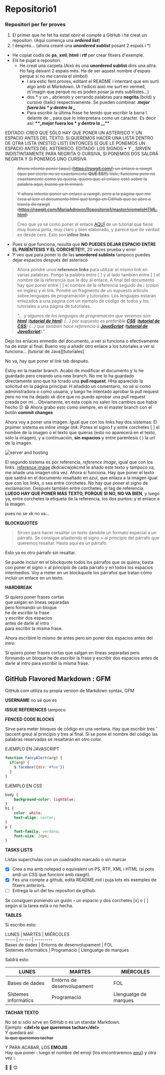 # Repositorio1
### Repositori per fer proves
   

1. El primer que he fet ha estat obrir el compte a GitHub i he creat un repositori. (Aquí comença una **_ordered list_**)
2. I després... (ahora crearé una **_unordered sublist_** posant 2 espais i *)
  * He copiat codis de **ps**, **xml**, **html** i **rtf** per crear fitxers d'exemple.
  * Els he pujat a repositori. 
    * He creat una carpeta.(Això és una **unordered sublist** dins una altra. Ho faig deixant 2 espais més.
    Ha de ser aquest nombre d'espais perquè si no me canvia el símbol)
      * I ara estic fent proves, editant el README i intentant que em surti algo amb el *Markdown*. (A l'edició això me
      surt en vermell, m'imagin que perquè no es poden posar ja més subllistes...)
      * dos * y un _ abriendo y cerrando palabras para **negrita** (bold) y _cursiva_ (italic) respectivamente. 
      Se pueden combinar: **_mejor fuera los * y dentro la \__**
      * Para escribir la última frase he tenido que escribir la barra \ delante de _ para que lo interpretara como un caracter. 
      Es decir así: **\*\*\_mejor fuera los * y dentro la \_\_\*\***

EDITADO: CREO QUE SÓLO HAY QUE PONER UN ASTERISCO Y UN ESPACIO ANTES DEL TEXTO. SI QUEREMOS HACER UNA LISTA DENTRO DE OTRA LISTA (NESTED LIST) ENTONCES SÍ QUE LE PONEMOS UN ESPACIO ANTES DEL ASTERISCO.
EDITADO: LOS SIGNOS * Y _ SIRVEN INDISTINTAMENTE PARA NEGRITA O CURSIVA, SI PONEMOS DOS SALDRÁ NEGRITA Y SI PONEMOS UNO CURSIVA

><del>Ahora intento poner [aqui] (https://rawgit.com/) un enlace a rawgit (que por cierto no se exactamente **QUÉ ES!!**)
Vale, funciona pero no exactamente como yo quería, quiero que el enlace esté sobre la palabra aquí, bueno ya lo miraré.</del>
>
><del>Y ahora intento poner un enlace a rawgit, pero a la página que me crea al leer el documento html que tengo en GitHub
que se abre a través de rawgit (https://rawgit.com/MariaAdrover/Repositorio1/master/ejemploHTML.html)</del>
>
>Creo que ya sé como poner el enlace [AQUÍ](https://libro.cursohtml5desdecero.com/) de un tutorial que tiene muy buena pinta, muy claro y bien elaborado, y parece que de verdad es desde cero. Esto son **inline links**.
  * Pues sí que funciona, resulta que **NO PUEDES DEJAR ESPACIO ENTRE EL PARÉNTESIS Y EL CORCHETE!!!**, 20 veces prueba y error
  * Y veo que para poner lo de las **unordered sublists** tampoco puedes dejar espacios después del asterisco
>  
>Ahora pondré unos **reference links** para utilizar el mismo link en varias palabras. Pongo la palabra entre [ ] y al lado tambien entre [ ] el nombre de la referencia que le doy al enlace. A final del documento hay que poner entre [ ] el nombre de la referencia seguido de **:** (_colon_ en inglés) y el link. Pondré un fragmento de un supuesto artículo sobre lenguajes de programación y tutoriales. Los lenguajes estaran enlazados a una página con un ejemplo de código de todos y los tutoriales a una página de tutoriales.
>
>_"... y algunos de los lenguajes de programación que veremos son: [**html**][código] ([**tutorial de html**][tutorial]) (...) por supuesto es preferible [**CSS**][código] ([**tutorial de CSS**][tutorial]) (...) que también hace referencia a [**JavaScript**][código] ([**tutorial de JavaScript**][tutorial])."_ 

[código]: https://www.aprenderaprogramar.com/index.php?option=com_content&view=article&id=779:diferencias-entre-javascript-y-java-html-css-php-frontera-entre-lenguajes-en-desarrollos-web-cu01105e&catid=78&Itemid=206
[tutorial]: https://www.aprenderaprogramar.es/index.php?option=com_content&view=article&id=57&Itemid=86


Dejo los enlaces enmedio del documento, a ver si funciona o efectivamente ha de estar al final. Bueno voy a añadir otro enlace a los tutoriales a ver si funciona...
[tutorial de Java][tutoriales]

No va, hay que poner el link tab después.

Estoy en la master branch. Acabo de modificar el documento y lo he guardado pero creando una new branch. No me lo ha guardado directamente sino que ha tcrado una **pull request**. HHa aparecido la solicitud en la página principal. H añadido un comentario, no sé si como administradora o como usuaria, y luego he intentado aprobar la pull request pero no me ha dejado xk dice que no puedo aprobar una pull request creada por mi... Obviamente, en esta copis no salen los cambios que habia hecho :confused: :laughing:
Ahora grabo esto como siempre, en el master branch con el botón **commit changes**

Ahora voy a poner una imagen. Ígual que con los links hay dos sistemas:
El prpimer sistema es _inline image link_. Pones el signo **!** y entre corchetes [ ] el nombre de la imagen o el texto que quieras (esto no aparecerá en el texto, sólo la imagen), y a continuación, **sin espacios** y entre paréntesis ( ) la url de la imagen.

![server and hosting](http://www.shipshapeit.com/Libraries/Shipshape_Images/Server_And_App_Hosting_Diagram.sflb.ashx)

El segundo sistema es por referencia, _reference image_, igual que con los links.
[reference image][referencia]
dkdcwcwjokcmd le añado este texto y tampoco va, me añade una imagen otra vez. Ahora sí funciona. Hay que poner el texto que saldrá
en el documento resaltado en azul, que enlaza a la imagen igual que con los links, o sea entre corchetes. No hay que poner el signo de exclamacion. Después también entre corchetes, el tag de referencia. **LUEGO HAY QUE PONER MÁS TEXTO, PORQUE SI NO, NO VA BIEN**, y luego ya,
entre corchetes la etiqueta de la referencia, los dos puntos: y el enlace a la imagen.

[referencia]: http://www.shipshapeit.com/Libraries/Shipshape_Images/Server_And_App_Hosting_Diagram.sflb.ashx

pues no se xk no va...

**BLOCKQUOTES**

> Sirven para hacer resaltar un texto dandole un formato especial a un párrafo. Se consigue añadiendo el signo > al principio del
párrafo que queremos resaltar. Hasta aquí es un párrafo.

Esto ya es otro párrafo sin resaltar.

Se puede incluir en el blockquote todos los párrafos que se quiera; basta con poner el signo > al principio de cada párrafo y en todos los espacios intermedios. Voy a meter en un blockquote los párrafos que tratan cómo incluir un enlace en un texto.

**HARDBREAK**

Si quiero poner frases cortas  
que salgan en líneas separadas  
pero formando un bloque  
he de escribir la frase  
y escribir dos espacios  
antes de darle al intro  
para escribir la misma frase.

Ahora escribiré lo mismo de antes pero sin poner dos espacios antes del intro:

Si quiero poner frases cortas
que salgan en líneas separadas
pero formando un bloque
he de escribir la frase
y escribir dos espacios
antes de darle al intro
para escribir la misma frase.
  

## GitHub Flavored Markdown : GFM

GitHub.com utiliza su propia version de Markdown syntax, GFM

  
**USERNAME** no sé qué es


**ISSUE REFERENCES** tampoco



**FENCED CODE BLOCKS**

Sirve para meter bloques de código en una ventana. Hay que escribir tres **\`** (accent greu) al principio y tres al final. 
Si se pone el nombre del código las palabras reservadas se resaltarán en otro color.

EJEMPLO EN JAVASCRIPT

```javascript
function fancyAlert(arg) {
  if(arg) {
    $.facebox({div:'#foo'})
  }
}
```

EJEMPLO EN CSS

```css
body {
    background-color: lightblue;
}
h1 {
    color: white;
    text-align: center;
}
p {
    font-family: verdana;
    font-size: 20px;
} 
```

  

**TASKS LISTS**

Listas superchulas con un cuadradito marcado o sin marcar

- [x] Crea a ma amb notepad o equivalent un PS, RTF, XML i HTML (si pots amb un CSS que funcioni amb rawgit).
- [x] Fes una compte a github, edita README.md i puja tots els exemples de fitxers anteriors.
- [ ] Entrega la url del teu repositori de github.

Se consiguen poniendo un guión **-** un espacio y dos corchetes [x] o [ ] según si la tarea está o no hecha.

  

**TABLES**

Si escribo esto:  

LUNES \| MARTES \| MIÉRCOLES  
----- \| ------ \| ---------  
Bases de dades \| Entorns de desenvolupament \| FOL  
Sistemes informàtics \| Programació \| Llenguatge de marques

Saldrá esto:

LUNES | MARTES | MIÉRCOLES
----- | ------ | ---------
Bases de dades | Entorns de desenvolupament | FOL
Sistemes informàtics | Programació | Llenguatge de marques

  

**TACHAR TEXTO**

No sé si sólo sirve en GitHub o es un standar Markdown.   
Ejemplo: **\<del>lo que queremos tachar\</del>**  
Y quedará así:  
<del>lo que queremos tachar</del>

  

Y PARA ACABAR, LOS **EMOJIS**  
Hay que poner **:** luego el nombre del emoji \(los encontraremos [aquí](https://www.webpagefx.com/tools/emoji-cheat-sheet/)\) y otra vez **:**.

:rocket: :metal: :blush:


  
